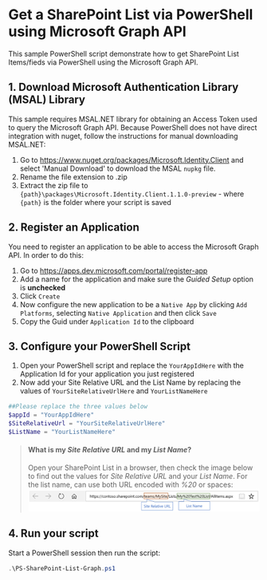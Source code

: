 # Get a SharePoint List via PowerShell using Microsoft Graph API
This sample PowerShell script demonstrate how to get  SharePoint List Items/fieds via PowerShell using the Microsoft Graph API.

## 1. Download Microsoft Authentication Library (MSAL) Library
This sample requires MSAL.NET library for obtaining an Access Token used to query the Microsoft Graph API. Because PowerShell does not have direct integration with nuget, follow the instructions for manual downloading MSAL.NET:

1. Go to https://www.nuget.org/packages/Microsoft.Identity.Client and select 'Manual Download' to download the MSAL `nupkg` file.
2. Rename the file extension to .zip 
3. Extract the zip file to `{path}\packages\Microsoft.Identity.Client.1.1.0-preview` - where `{path}` is the folder where your script is saved

## 2. Register an Application
You need to register an application to be able to access the Microsoft Graph API. In order to do this:

1. Go to https://apps.dev.microsoft.com/portal/register-app
2. Add a name for the application and make sure the *Guided Setup* option is **unchecked**
3. Click `Create`
4. Now configure the new application to be a `Native App` by clicking `Add Platforms`, selecting `Native Application` and then click `Save`
5. Copy the Guid under `Application Id` to the clipboard

## 3. Configure your PowerShell Script

1. Open your PowerShell script and replace the `YourAppIdHere` with the Application Id for your application you just registered
2. Now add your Site Relative URL and the List Name by replacing the values of `YourSiteRelativeUrlHere` and `YourListNameHere`

```PowerShell
##Please replace the three values below
$appId = "YourAppIdHere" 
$SiteRelativeUrl = "YourSiteRelativeUrlHere"
$ListName = "YourListNameHere"
```

> #### What is my _Site Relative URL_ and my _List Name_?
> Open your SharePoint List in a browser, then check the image below to find out the values for _Site Relative URL_ and your  _List Name_. For the list name, can use both URL encoded with _%20_ or spaces:
> ![Relative Site](./_pictures/Site-Relative-URL.PNG)

## 4. Run your script

Start a PowerShell session then run the script:

```powershell
.\PS-SharePoint-List-Graph.ps1
```